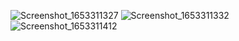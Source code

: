 
![Screenshot_1653311327](https://user-images.githubusercontent.com/96645477/169828910-b753e78f-cae1-4b1a-b899-bde067ec010a.png)
![Screenshot_1653311332](https://user-images.githubusercontent.com/96645477/169828925-478489c9-decd-4ec9-9b48-8e210873ad61.png)
![Screenshot_1653311412](https://user-images.githubusercontent.com/96645477/169828942-fa7af1b6-4d83-4c01-b130-27e79d932d32.png)
